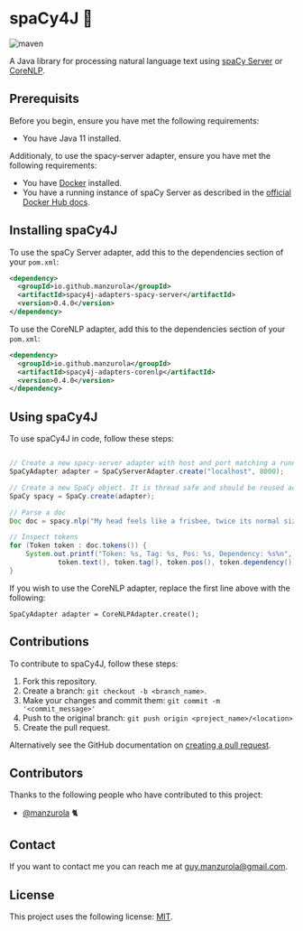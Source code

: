 # spaCy4J 🚀

![maven](https://github.com/manzurola/spacy-java/actions/workflows/maven.yml/badge.svg)

A Java library for processing natural language text using [spaCy Server](https://github.com/neelkamath/spacy-server) or [CoreNLP](https://github.com/stanfordnlp/CoreNLP).

## Prerequisits

Before you begin, ensure you have met the following requirements:

* You have Java 11 installed.

Additionaly, to use the spacy-server adapter, ensure you have met the following requirements:

* You have [Docker](https://docs.docker.com/get-docker/) installed.
* You have a running instance of spaCy Server as described in the [official Docker Hub docs](https://hub.docker.com/r/neelkamath/spacy-server).

## Installing spaCy4J

To use the spaCy Server adapter, add this to the dependencies section of your `pom.xml`:
```xml
<dependency>
  <groupId>io.github.manzurola</groupId>
  <artifactId>spacy4j-adapters-spacy-server</artifactId>
  <version>0.4.0</version>
</dependency>
```

To use the CoreNLP adapter, add this to the dependencies section of your `pom.xml`:
```xml
<dependency>
  <groupId>io.github.manzurola</groupId>
  <artifactId>spacy4j-adapters-corenlp</artifactId>
  <version>0.4.0</version>
</dependency>
```

## Using spaCy4J

To use spaCy4J in code, follow these steps:

```java

// Create a new spacy-server adapter with host and port matching a running instance of spacy-server
SpaCyAdapter adapter = SpaCyServerAdapter.create("localhost", 8000);

// Create a new SpaCy object. It is thread safe and should be reused across your app
SpaCy spacy = SpaCy.create(adapter);

// Parse a doc
Doc doc = spacy.nlp("My head feels like a frisbee, twice its normal size.");

// Inspect tokens
for (Token token : doc.tokens()) {
    System.out.printf("Token: %s, Tag: %s, Pos: %s, Dependency: %s%n", 
            token.text(), token.tag(), token.pos(), token.dependency());
}
```

If you wish to use the CoreNLP adapter, replace the first line above with the following:

```
SpaCyAdapter adapter = CoreNLPAdapter.create();
```

## Contributions

To contribute to spaCy4J, follow these steps:

1. Fork this repository.
2. Create a branch: `git checkout -b <branch_name>`.
3. Make your changes and commit them: `git commit -m '<commit_message>'`
4. Push to the original branch: `git push origin <project_name>/<location>`
5. Create the pull request.

Alternatively see the GitHub documentation on [creating a pull request](https://docs.github.com/en/github/collaborating-with-pull-requests/proposing-changes-to-your-work-with-pull-requests/creating-a-pull-request).

        
## Contributors
        
Thanks to the following people who have contributed to this project:
        
* [@manzurola](https://github.com/manzurola) 🐈        

## Contact

If you want to contact me you can reach me at [guy.manzurola@gmail.com](guy.manzurola@gmail.com).

## License
        
This project uses the following license: [MIT](https://github.com/LanguageToys/aligner/blob/555fd35e842feb8d899d7197a1965ea01bc74c95/LICENSE).
